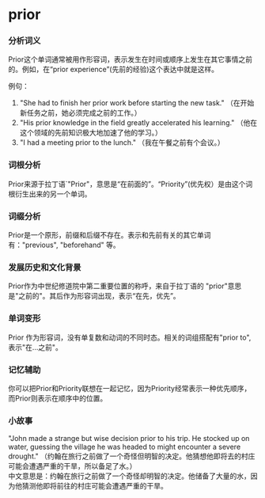 # prior

### 分析词义

  

Prior这个单词通常被用作形容词，表示发生在时间或顺序上发生在其它事情之前的。例如，在“prior experience”(先前的经验)这个表达中就是这样。

  

例句：

  

1.  "She had to finish her prior work before starting the new task." （在开始新任务之前，她必须完成之前的工作。）
2.  "His prior knowledge in the field greatly accelerated his learning." （他在这个领域的先前知识极大地加速了他的学习。）
3.  "I had a meeting prior to the lunch." （我在午餐之前有个会议。）

  

### 词根分析

  

Prior来源于拉丁语\`"Prior"，意思是“在前面的”。“Priority”(优先权）是由这个词根衍生出来的另一个单词。

  

### 词缀分析

  

Prior是一个原形，前缀和后缀不存在。表示和先前有关的其它单词有："previous", "beforehand" 等。

  

### 发展历史和文化背景

  

Prior作为中世纪修道院中第二重要位置的称呼，来自于拉丁语的 "prior"意思是"之前的"。其后作为形容词出现，表示“在先，优先”。

  

### 单词变形

  

Prior 作为形容词，没有单复数和动词的不同时态。相关的词组搭配有"prior to",表示"在…之前"。

  

### 记忆辅助

  

你可以把Prior和Priority联想在一起记忆，因为Priority经常表示一种优先顺序，而Prior则表示在顺序中的位置。

  

### 小故事

  

"John made a strange but wise decision prior to his trip. He stocked up on water, guessing the village he was headed to might encounter a severe drought." （约翰在旅行之前做了一个奇怪但明智的决定。他猜想他即将去的村庄可能会遭遇严重的干旱，所以备足了水。）  
中文意思是：约翰在旅行之前做了一个奇怪却明智的决定。他储备了大量的水，因为他猜测他即将前往的村庄可能会遭遇严重的干旱。
